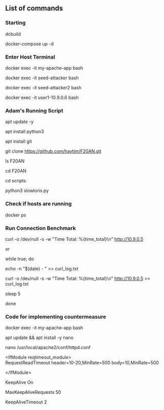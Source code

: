 ## List of commands

### Starting

dcbuild


docker-compose up -d

### Enter Host Terminal

docker exec -it my-apache-app bash

docker exec -it seed-attacker bash

docker exec -it seed-attacker2 bash

docker exec -it user1-10.9.0.6 bash

### Adam's Running Script

apt update -y

apt install python3

apt install git

git clone https://github.com/haytim/F20AN.git

ls F20AN

cd F20AN

cd scripts

python3 slowloris.py


### Check if hosts are running

docker ps

### Run Connection Benchmark

curl -o /dev/null -s -w "Time Total: %{time_total}\\n" http://10.9.0.5


or


while true; do

  echo -n "$(date) - " >> curl_log.txt
  
  curl -o /dev/null -s -w "Time Total: %{time_total}\\n" http://10.9.0.5 >> curl_log.txt
  
  sleep 5
  
done

### Code for implementing countermeasure

docker exec -it my-apache-app bash

apt update && apt install -y nano

nano /usr/local/apache2/conf/httpd.conf


\<IfModule reqtimeout_module\>
  \
    RequestReadTimeout header=10-20,MinRate=500 body=10,MinRate=500
    
\</IfModule\>

KeepAlive On

MaxKeepAliveRequests 50

KeepAliveTimeout 2

